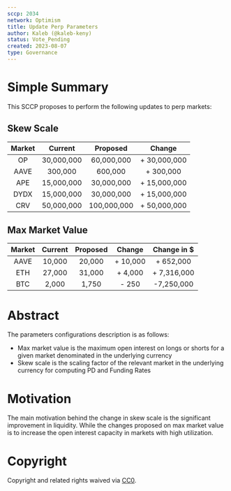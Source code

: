 ```yaml
---
sccp: 2034
network: Optimism
title: Update Perp Parameters
author: Kaleb (@kaleb-keny)
status: Vote_Pending
created: 2023-08-07
type: Governance
---
```


# Simple Summary

This SCCP proposes to perform the following updates to perp markets:

## Skew Scale
| **Market** 	| **Current** 	| **Proposed** 	|  **Change**  	|
|:----------:	|:-----------:	|:------------:	|:------------:	|
|     OP     	|  30,000,000 	|  60,000,000  	| + 30,000,000 	|
|    AAVE    	|   300,000   	|    600,000   	|   + 300,000  	|
|     APE    	|  15,000,000 	|  30,000,000  	| + 15,000,000 	|
|    DYDX    	|  15,000,000 	|  30,000,000  	| + 15,000,000 	|
|     CRV    	|  50,000,000 	|  100,000,000 	| + 50,000,000 	|

## Max Market Value

| **Market** 	| **Current** 	| **Proposed** 	| **Change** 	| **Change in $** 	|
|:----------:	|:-----------:	|:------------:	|:----------:	|:---------------:	|
|    AAVE    	|    10,000   	|    20,000    	|  + 10,000  	|     + 652,000     |
|     ETH    	|    27,000   	|    31,000    	|   + 4,000  	|    + 7,316,000    |
|     BTC    	|    2,000    	|     1,750    	|    - 250   	|    -7,250,000   	|

# Abstract


The parameters configurations description is as follows:

- Max market value is the maximum open interest on longs or shorts for a given market denominated in the underlying currency
- Skew scale is the scaling factor of the relevant market in the underlying currency for computing PD and Funding Rates

# Motivation

The main motivation behind the change in skew scale is the significant improvement in liquidity. While the changes proposed on max market value is to increase the open interest capacity in markets with high utilization. 

# Copyright

Copyright and related rights waived via [CC0](https://creativecommons.org/publicdomain/zero/1.0/).


